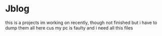 # Jblog
this is a projects im working on recently, though not finished but i have to dump them all here cus my pc is faulty and i need all this files 
